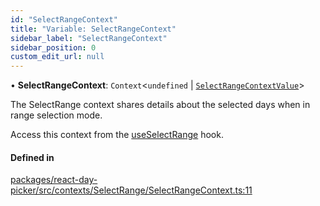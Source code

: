 ```yaml
---
id: "SelectRangeContext"
title: "Variable: SelectRangeContext"
sidebar_label: "SelectRangeContext"
sidebar_position: 0
custom_edit_url: null
---
```


• **SelectRangeContext**: `Context`<`undefined` \| [`SelectRangeContextValue`](../interfaces/SelectRangeContextValue)\>

The SelectRange context shares details about the selected days when in
range selection mode.

Access this context from the [useSelectRange](../functions/useSelectRange) hook.

#### Defined in

[packages/react-day-picker/src/contexts/SelectRange/SelectRangeContext.ts:11](https://github.com/gpbl/react-day-picker/blob/0df406c0/packages/react-day-picker/src/contexts/SelectRange/SelectRangeContext.ts#L11)
